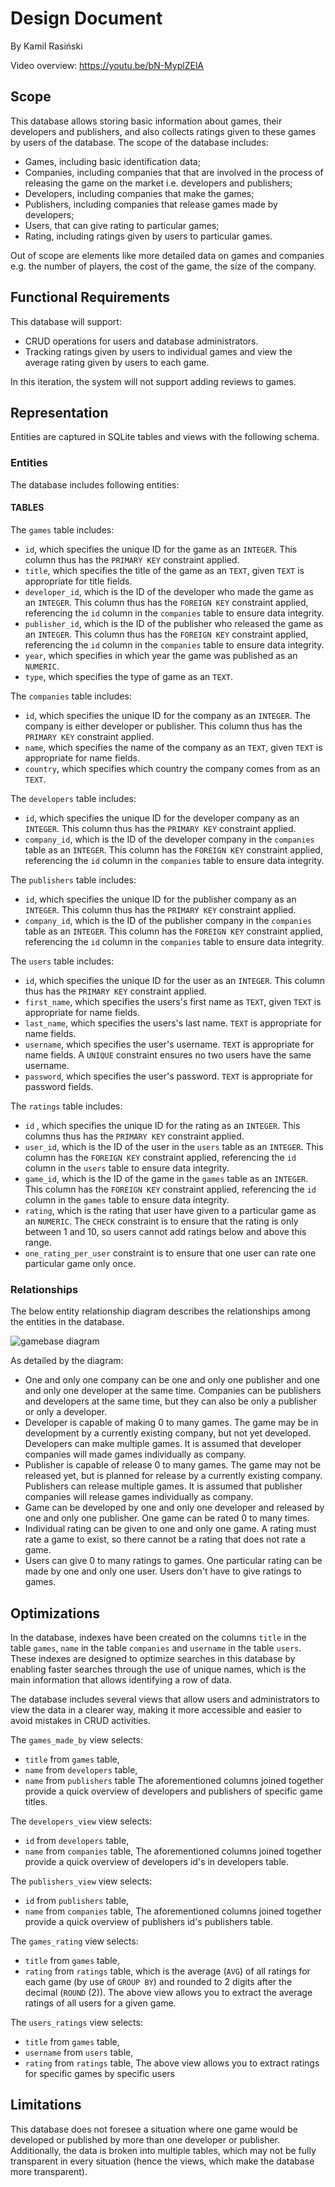 # Design Document

By Kamil Rasiński

Video overview: https://youtu.be/bN-MyplZElA

## Scope

This database allows storing basic information about games, their developers and publishers, and also collects ratings given to these games by users of the database. The scope of the database includes:

* Games, including basic identification data;
* Companies, including companies that that are involved in the process of releasing the game on the market i.e. developers and publishers;
* Developers, including companies that make the games;
* Publishers, including companies that release games made by developers;
* Users, that can give rating to particular games;
* Rating, including ratings given by users to particular games.

Out of scope are elements like more detailed data on games and companies e.g. the number of players, the cost of the game, the size of the company.

## Functional Requirements

This database will support:

* CRUD operations for users and database administrators.
* Tracking ratings given by users to individual games and view the average rating given by users to each game.

In this iteration, the system will not support adding reviews to games.

## Representation

Entities are captured in SQLite tables and views with the following schema.

### Entities

The database includes following entities:

#### TABLES

The `games` table includes:
* `id`, which specifies the unique ID for the game as an `INTEGER`. This column thus has the `PRIMARY KEY` constraint applied.
* `title`, which specifies the title of the game as an `TEXT`, given `TEXT` is appropriate for title fields.
* `developer_id`, which is the ID of the developer who made the game as an `INTEGER`. This column thus has the `FOREIGN KEY` constraint applied, referencing the `id` column in the `companies` table to ensure data integrity.
* `publisher_id`, which is the ID of the publisher who released the game as an `INTEGER`. This column thus has the `FOREIGN KEY` constraint applied, referencing the `id` column in the `companies` table to ensure data integrity.
* `year`, which specifies in which year the game was published as an `NUMERIC`.
* `type`, which specifies the type of game as an `TEXT`.

The `companies` table includes:
* `id`, which specifies the unique ID for the company as an `INTEGER`. The company is either developer or publisher. This column thus has the `PRIMARY KEY` constraint applied.
* `name`, which specifies the name of the company as an `TEXT`, given `TEXT` is appropriate for name fields.
* `country`, which specifies which country the company comes from as an `TEXT`.

The `developers` table includes:
* `id`, which specifies the unique ID for the developer company as an `INTEGER`. This column thus has the `PRIMARY KEY` constraint applied.
* `company_id`, which is the ID of the developer company in the `companies` table as an `INTEGER`. This column has the `FOREIGN KEY` constraint applied, referencing the `id` column in the `companies` table to ensure data integrity.

The `publishers` table includes:
* `id`, which specifies the unique ID for the publisher company as an `INTEGER`. This column thus has the `PRIMARY KEY` constraint applied.
* `company_id`, which is the ID of the publisher company in the `companies` table as an `INTEGER`. This column has the `FOREIGN KEY` constraint applied, referencing the `id` column in the `companies` table to ensure data integrity.

The `users` table includes:
* `id`, which specifies the unique ID for the user as an `INTEGER`. This column thus has the `PRIMARY KEY` constraint applied.
* `first_name`, which specifies the users's first name as `TEXT`, given `TEXT` is appropriate for name fields.
* `last_name`, which specifies the users's last name. `TEXT` is appropriate for name fields.
* `username`, which specifies the user's username. `TEXT` is appropriate for name fields. A `UNIQUE` constraint ensures no two users have the same username.
* `password`, which specifies the user's password. `TEXT` is appropriate for password fields.

The `ratings` table includes:
* `id` , which specifies the unique ID for the rating as an `INTEGER`. This columns thus has the `PRIMARY KEY` constraint applied.
* `user_id`, which is the ID of the user in the `users` table as an `INTEGER`. This column has the `FOREIGN KEY` constraint applied, referencing the `id` column in the `users` table to ensure data integrity.
* `game_id`, which is the ID of the game in the `games` table as an `INTEGER`. This column has the `FOREIGN KEY` constraint applied, referencing the `id` column in the `games` table to ensure data integrity.
* `rating`, which is the rating that user have given to a particular game as an `NUMERIC`. The `CHECK` constraint is to ensure that the rating is only between 1 and 10, so users cannot add ratings below and above this range.
* `one_rating_per_user` constraint is to ensure that one user can rate one particular game only once.

### Relationships

The below entity relationship diagram describes the relationships among the entities in the database.

![gamebase diagram](diagram.png)

As detailed by the diagram:

* One and only one company can be one and only one publisher and one and only one developer at the same time. Companies can be publishers and developers at the same time, but they can also be only a publisher or only a developer.
* Developer is capable of making 0 to many games. The game may be in development by a currently existing company, but not yet developed. Developers can make multiple games. It is assumed that developer companies will made games individually as company.
* Publisher is capable of release 0 to many games. The game may not be released yet, but is planned for release by a currently existing company. Publishers can release multiple games. It is assumed that publisher companies will release games individually as company.
* Game can be developed by one and only one developer and released by one and only one publisher. One game can be rated 0 to many times.
* Individual rating can be given to one and only one game.  A rating must rate a game to exist, so there cannot be a rating that does not rate a game.
* Users can give 0 to many ratings to games. One particular rating can be made by one and only one user. Users don't have to give ratings to games.

## Optimizations

In the database, indexes have been created on the columns `title` in the table `games`, `name` in the table `companies` and `username` in the table `users`. These indexes are designed to optimize searches in this database by enabling faster searches through the use of unique names, which is the main information that allows identifying a row of data.

The database includes several views that allow users and administrators to view the data in a clearer way, making it more accessible and easier to avoid mistakes in CRUD activities.

The `games_made_by` view selects:
* `title` from `games` table,
* `name` from `developers` table,
* `name` from `publishers` table
The aforementioned columns joined together provide a quick overview of developers and publishers of specific game titles.

The `developers_view` view selects:
* `id` from `developers` table,
* `name` from `companies` table,
The aforementioned columns joined together provide a quick overview of developers id's in developers table.

The `publishers_view` view selects:
* `id` from `publishers` table,
* `name` from `companies` table,
The aforementioned columns joined together provide a quick overview of publishers id's publishers table.

The `games_rating` view selects:
* `title` from `games` table,
* `rating` from `ratings` table, which is the average (`AVG`) of all ratings for each game (by use of `GROUP BY`) and rounded to 2 digits after the decimal (`ROUND` (2)).
The above view allows you to extract the average ratings of all users for a given game.

The `users_ratings` view selects:
* `title` from `games` table,
* `username` from `users` table,
* `rating` from `ratings` table,
The above view allows you to extract ratings for specific games by specific users

## Limitations

This database does not foresee a situation where one game would be developed or published by more than one developer or publisher.
Additionally, the data is broken into multiple tables, which may not be fully transparent in every situation (hence the views, which make the database more transparent).
